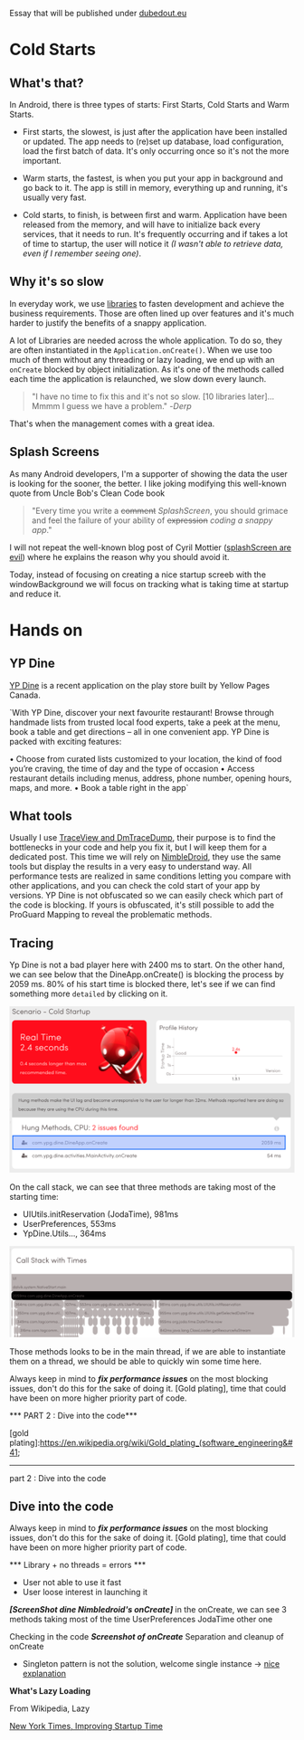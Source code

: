 Essay that will be published under [dubedout.eu](http://dubedout.eu)

# Cold Starts
## What's that?
In Android, there is three types of starts: First Starts, Cold Starts and Warm Starts.

- First starts, the slowest, is just after the application have been installed or updated. The app needs to (re)set up database, load configuration, load the first batch of data. It's only occurring once so it's not the more important.

- Warm starts, the fastest, is when you put your app in background and go back to it. The app is still in memory, everything up and running, it's usually very fast.

- Cold starts, to finish, is between first and warm. Application have been released from the memory, and will have to initialize back every services, that it needs to run. It's frequently occurring and if takes a lot of time to startup, the user will notice it *(I wasn't able to retrieve data, even if I remember seeing one)*.

## Why it's so slow
In everyday work, we use [libraries] to fasten development and achieve the business requirements. Those are often lined up over features and it's much harder to justify the benefits of a snappy application.

A lot of Libraries are needed across the whole application. To do so, they are often instantiated in the ```Application.onCreate()```. When we use too much of them without any threading or lazy loading, we end up with an ```onCreate``` blocked by object initialization. As it's one of the methods called each time the application is relaunched, we slow down every launch.

> "I have no time to fix this and it's not so slow. [10 libraries later]... Mmmm I guess we have a problem." -*Derp*

That's when the management comes with a great idea.

## Splash Screens
As many Android developers, I'm a supporter of showing the data the user is looking for the sooner, the better. I like joking modifying this well-known quote from Uncle Bob's Clean Code book

> "Every time you write a ~~comment~~ *SplashScreen*, you should grimace and feel the failure of your ability of ~~expression~~ *coding a snappy app*."

I will not repeat the well-known blog post of Cyril Mottier ([splashScreen are evil]) where he explains the reason why you should avoid it.

Today, instead of focusing on creating a nice startup screeb with the windowBackground we will focus on tracking what is taking time at startup and reduce it.

# Hands on
## YP Dine
[YP Dine] is a recent application on the play store built by Yellow Pages Canada.

`With YP Dine, discover your next favourite restaurant! Browse through handmade lists from trusted local food experts, take a peek at the menu, book a table and get directions – all in one convenient app.
YP Dine is packed with exciting features:

• Choose from curated lists customized to your location, the kind of food you’re craving, the time of day and the type of occasion
• Access restaurant details including menus, address, phone number, opening hours, maps, and more.
• Book a table right in the app`


## What tools
Usually I use [TraceView and DmTraceDump], their purpose is to find the bottlenecks in your code and help you fix it, but I will keep them for a dedicated post. This time we will rely on [NimbleDroid], they use the same tools but display the results in a very easy to understand way. All performance tests are realized in same conditions letting you compare with other applications, and you can check the cold start of your app by versions.
YP Dine is not obfuscated so we can easily check which part of the code is blocking. If yours is obfuscated, it's still possible to add the ProGuard Mapping to reveal the problematic methods.

## Tracing

Yp Dine is not a bad player here with 2400 ms to start. On the other hand, we can see below that the DineApp.onCreate() is blocking the process by 2059 ms. 80% of his start time is blocked there, let's see if we can find something more ```detailed``` by clicking on it.

![2.6s launch time][YPDine_general]  

On the call stack, we can see that three methods are taking most of the starting time:
- UIUtils.initReservation (JodaTime), 981ms
- UserPreferences, 553ms
- YpDine.Utils..., 364ms

![onCreate 3 methods blocking startup][YPDine_onCreate]

Those methods looks to be in the main thread, if we are able to instantiate them on a thread, we should be able to quickly win some time here.

Always keep in mind to ***fix performance issues*** on the most blocking issues, don't do this for the sake of doing it. [Gold plating], time that could have been on more higher priority part of code.

*** PART 2 : Dive into the code***


[comment]: <> (IMAGES)
[YPDine_logo]: images/ypdine_logo.webp
[YPDine_general]: images/dine_cold_startup.png
[YPDine_onCreate]: images/dine_callstack_onCreate.png

[comment]: <> (LINKS)
[splashScreen are evil]:http://www.cyrilmottier.com/2012/05/03/splash-screens-are-evil-dont-use-them/
[libraries]:https://github.com/codepath/android_guides/wiki/Must-Have-Libraries
[YP Dine]:https://play.google.com/store/apps/details?id=com.ypg.dine
[NimbleDroid]:https://nimbledroid.com/
[TraceView and DmTraceDump]:http://developer.android.com/tools/debugging/debugging-tracing.html
[gold plating]:https://en.wikipedia.org/wiki/Gold_plating_(software_engineering&#41;





_________________________________________________
part 2 : Dive into the code

## Dive into the code
Always keep in mind to ***fix performance issues*** on the most blocking issues, don't do this for the sake of doing it. [Gold plating], time that could have been on more higher priority part of code.



*** Library + no threads = errors ***

- User not able to use it fast
- User loose interest in launching it




***[ScreenShot dine Nimbledroid's onCreate]***
in the onCreate, we can see 3 methods taking most of the time
UserPreferences
JodaTime
other one

Checking in the code
***Screenshot of onCreate***
Separation and cleanup of onCreate



- Singleton pattern is not the solution, welcome single instance
-> [nice explanation](http://programmers.stackexchange.com/a/40610/212413)




**What's Lazy Loading**

From Wikipedia, Lazy


[New York Times, Improving Startup Time](http://open.blogs.nytimes.com/2016/02/11/improving-startup-time-in-the-nytimes-android-app/?_r=0)
